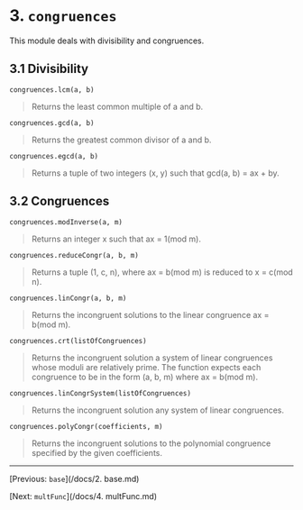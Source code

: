 # 3. `congruences`
This module deals with divisibility and congruences.

## 3.1 Divisibility

`congruences.lcm(a, b)`
> Returns the least common multiple of a and b.

`congruences.gcd(a, b)`
> Returns the greatest common divisor of a and b.

`congruences.egcd(a, b)`
> Returns a tuple of two integers (x, y) such that gcd(a, b) = ax + by.


## 3.2 Congruences
`congruences.modInverse(a, m)`
> Returns an integer x such that ax = 1(mod m).

`congruences.reduceCongr(a, b, m)`
> Returns a tuple (1, c, n), where ax = b(mod m) is reduced to x = c(mod n).

`congruences.linCongr(a, b, m)`
> Returns the incongruent solutions to the linear congruence ax = b(mod m).

`congruences.crt(listOfCongruences)`
> Returns the incongruent solution a system of linear congruences whose moduli are relatively prime. The function expects each congruence to be in the form (a, b, m) where ax = b(mod m).

`congruences.linCongrSystem(listOfCongruences)`
> Returns the incongruent solution any system of linear congruences.

`congruences.polyCongr(coefficients, m)`
> Returns the incongruent solutions to the polynomial congruence specified by the given coefficients.

---
[Previous: `base`](/docs/2. base.md)

[Next: `multFunc`](/docs/4. multFunc.md)
